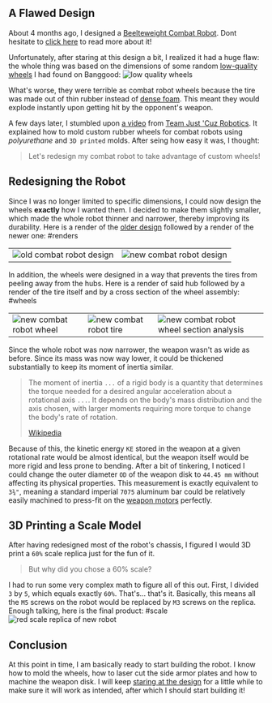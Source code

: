 ## A Flawed Design

About 4 months ago, I designed a [Beelteweight Combat Robot](../Beetleweight-Combat-Robot/). Dont hesitate to [click here](../Beetleweight-Combat-Robot/) to read more about it!

Unfortunately, after staring at this design a bit, I realized it had a huge flaw: the whole thing was based on the dimensions of some random [low-quality wheels](https://www.banggood.com/2Pcs-HS-18301-18302-18311-18312-RC-Car-Wheel-For-1-or-18-Crawler-RC-Car-p-1351106.html?akmClientCountry=CA&cur_warehouse=CN) I had found on Banggood:
![low quality wheels](Design-Update/f9bcf8c4-a587-4702-903d-0b1243555a61.jpg.webp)

What's worse, they were terrible as combat robot wheels because the tire was made out of thin rubber instead of [dense foam](https://www.robotmarketplace.com/products/wheels_main.html). This meant they would explode instantly upon getting hit by the opponent's weapon.

A few days later, I stumbled upon [a video](https://youtu.be/U-_xxI6qvlg) from [Team Just 'Cuz Robotics](https://www.youtube.com/channel/UCsoZN2VwWJbJ30y2e2sfmnw). It explained how to mold custom rubber wheels for combat robots using _polyurethane_ and `3D printed` molds. After seing how easy it was, I thought:

> Let's redesign my combat robot to take advantage of custom wheels!

## Redesigning the Robot

Since I was no longer limited to specific dimensions, I could now design the wheels **exactly** how I wanted them. I decided to make them slightly smaller, which made the whole robot thinner and narrower, thereby improving its durability. Here is a render of the [older design](../Beetleweight-Combat-Robot/) followed by a render of the newer one:
#renders

|                                                          |                                                          |
| -------------------------------------------------------- | -------------------------------------------------------- |
| ![old combat robot design](Design-Update/old-design.png) | ![new combat robot design](Design-Update/new-design.png) |

In addition, the wheels were designed in a way that prevents the tires from peeling away from the hubs. Here is a render of said hub followed by a render of the tire itself and by a cross section of the wheel assembly:
#wheels

|                                                        |                                                      |                                                                                  |
| ------------------------------------------------------ | ---------------------------------------------------- | -------------------------------------------------------------------------------- |
| ![new combat robot wheel](Design-Update/new-wheel.png) | ![new combat robot tire](Design-Update/new-tire.png) | ![new combat robot wheel section analysis](Design-Update/new-wheel-analysis.png) |

Since the whole robot was now narrower, the weapon wasn't as wide as before. Since its mass was now way lower, it could be thickened substantially to keep its moment of inertia similar.

> The moment of inertia `...` of a rigid body is a quantity that determines the torque needed for a desired angular acceleration about a rotational axis `...`. It depends on the body's mass distribution and the axis chosen, with larger moments requiring more torque to change the body's rate of rotation.
>
> [Wikipedia](https://en.wikipedia.org/wiki/Moment_of_inertia)

Because of this, the kinetic energy `KE` stored in the weapon at a given rotational rate would be almost identical, but the weapon itself would be more rigid and less prone to bending. After a bit of tinkering, I noticed I could change the outer diameter `OD` of the weapon disk to `44.45 mm` without affecting its physical properties. This measurement is exactly equivalent to `3¾"`, meaning a standard imperial `7075` aluminum bar could be relatively easily machined to press-fit on the [weapon motors](https://www.aliexpress.com/item/4000896324917.html?spm=a2g0o.cart.0.0.46f03c00wseQoI&mp=1) perfectly.

## 3D Printing a Scale Model

After having redesigned most of the robot's chassis, I figured I would 3D print a `60%` scale replica just for the fun of it.

> But why did you chose a 60% scale?

I had to run some very complex math to figure all of this out. First, I divided `3` by `5`, which equals exactly `60%`. That's... that's it. Basically, this means all the `M5` screws on the robot would be replaced by `M3` screws on the replica. Enough talking, here is the final product:
#scale
![red scale replica of new robot](Design-Update/scale-replica.jpg)

## Conclusion

At this point in time, I am basically ready to start building the robot. I know how to mold the wheels, how to laser cut the side armor plates and how to machine the weapon disk. I will keep [staring at the design](./staring.html) for a little while to make sure it will work as intended, after which I should start building it!
